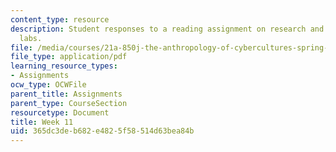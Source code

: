 ```yaml
---
content_type: resource
description: Student responses to a reading assignment on research and development
  labs.
file: /media/courses/21a-850j-the-anthropology-of-cybercultures-spring-2009/365dc3deb682e4825f58514d63bea84b_MIT21A_850Js09_week11.pdf
file_type: application/pdf
learning_resource_types:
- Assignments
ocw_type: OCWFile
parent_title: Assignments
parent_type: CourseSection
resourcetype: Document
title: Week 11
uid: 365dc3de-b682-e482-5f58-514d63bea84b
---
```

